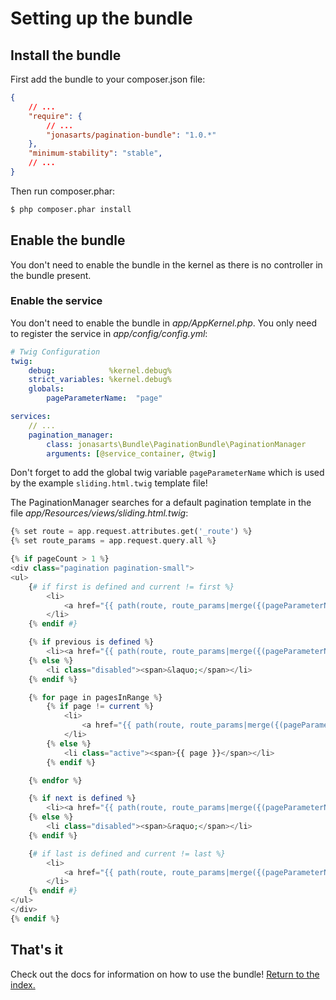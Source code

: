 Setting up the bundle
=====================

## Install the bundle

First add the bundle to your composer.json file: 

```json
{
    // ...
    "require": {
        // ...
        "jonasarts/pagination-bundle": "1.0.*"
    },
    "minimum-stability": "stable",
    // ...
}
```

Then run composer.phar:

``` bash
$ php composer.phar install
```

## Enable the bundle

You don't need to enable the bundle in the kernel as there is no controller in the bundle present.

### Enable the service

You don't need to enable the bundle in *app/AppKernel.php*. You only need to register the service in *app/config/config.yml*:

```yaml
# Twig Configuration
twig:
    debug:            %kernel.debug%
    strict_variables: %kernel.debug%
    globals:
        pageParameterName:  "page"

services:
    // ...
    pagination_manager:
        class: jonasarts\Bundle\PaginationBundle\PaginationManager
        arguments: [@service_container, @twig]
```

Don't forget to add the global twig variable ``pageParameterName`` which is used by the example ``sliding.html.twig`` template file!

The PaginationManager searches for a default pagination template in the file *app/Resources/views/sliding.html.twig*:

```php
{% set route = app.request.attributes.get('_route') %}
{% set route_params = app.request.query.all %}

{% if pageCount > 1 %}
<div class="pagination pagination-small">
<ul>
    {# if first is defined and current != first %}
        <li>
            <a href="{{ path(route, route_params|merge({(pageParameterName): first})) }}">&lt;&lt;</a>
        </li>
    {% endif #}

    {% if previous is defined %}
        <li><a href="{{ path(route, route_params|merge({(pageParameterName): previous})) }}">&laquo;</a></li>
    {% else %}
        <li class="disabled"><span>&laquo;</span></li>
    {% endif %}

    {% for page in pagesInRange %}
        {% if page != current %}
            <li>
                <a href="{{ path(route, route_params|merge({(pageParameterName): page})) }}">{{ page }}</a>
            </li>
        {% else %}
            <li class="active"><span>{{ page }}</span></li>
        {% endif %}

    {% endfor %}

    {% if next is defined %}
        <li><a href="{{ path(route, route_params|merge({(pageParameterName): next})) }}">&raquo;</a></li>
    {% else %}
        <li class="disabled"><span>&raquo;</span></li>
    {% endif %}

    {# if last is defined and current != last %}
        <li>
            <a href="{{ path(route, route_params|merge({(pageParameterName): last})) }}">&gt;&gt;</a>
        </li>
    {% endif #}
</ul>
</div>
{% endif %}
```

## That's it

Check out the docs for information on how to use the bundle! [Return to the index.](index.md)